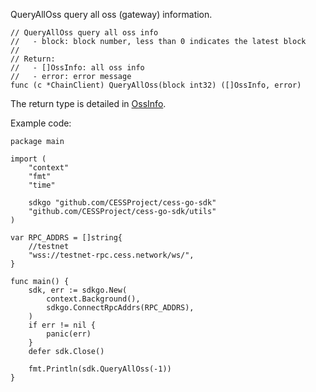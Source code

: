 QueryAllOss query all oss (gateway) information.

```golang
// QueryAllOss query all oss info
//   - block: block number, less than 0 indicates the latest block
//
// Return:
//   - []OssInfo: all oss info
//   - error: error message
func (c *ChainClient) QueryAllOss(block int32) ([]OssInfo, error)
```
The return type is detailed in [OssInfo](../chain_type.md#OssInfo).

Example code:
```golang
package main

import (
    "context"
    "fmt"
    "time"

    sdkgo "github.com/CESSProject/cess-go-sdk"
    "github.com/CESSProject/cess-go-sdk/utils"
)

var RPC_ADDRS = []string{
    //testnet
    "wss://testnet-rpc.cess.network/ws/",
}

func main() {
    sdk, err := sdkgo.New(
        context.Background(),
        sdkgo.ConnectRpcAddrs(RPC_ADDRS),
    )
    if err != nil {
        panic(err)
    }
    defer sdk.Close()

    fmt.Println(sdk.QueryAllOss(-1))
}
```